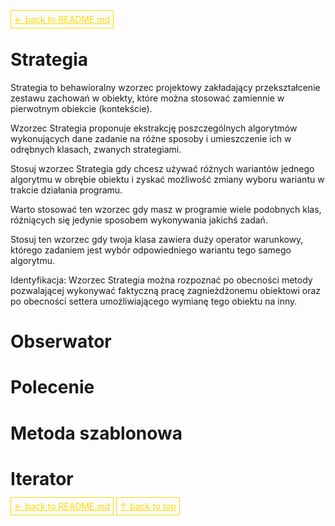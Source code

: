 <a href='../README.md' style='border: 1px solid gold; padding: 5px; color: gold'>← back to README.md</a>

# Strategia

Strategia to behawioralny wzorzec projektowy zakładający przekształcenie zestawu zachowań w obiekty, które można stosować zamiennie w pierwotnym obiekcie (kontekście).

Wzorzec Strategia proponuje ekstrakcję poszczególnych algorytmów wykonujących dane zadanie na różne sposoby i umieszczenie ich w odrębnych klasach, zwanych strategiami.

Stosuj wzorzec Strategia gdy chcesz używać różnych wariantów jednego algorytmu w obrębie obiektu i zyskać możliwość zmiany wyboru wariantu w trakcie działania programu.

Warto stosować ten wzorzec gdy masz w programie wiele podobnych klas, różniących się jedynie sposobem wykonywania jakichś zadań.

Stosuj ten wzorzec gdy twoja klasa zawiera duży operator warunkowy, którego zadaniem jest wybór odpowiedniego wariantu tego samego algorytmu.

Identyfikacja: Wzorzec Strategia można rozpoznać po obecności metody pozwalającej wykonywać faktyczną pracę zagnieżdżonemu obiektowi oraz po obecności settera umożliwiającego wymianę tego obiektu na inny.
# Obserwator

# Polecenie

# Metoda szablonowa

# Iterator

<a href='../README.md' style='border: 1px solid gold; padding: 5px; color: gold'>← back to README.md</a>
<a href='#top' style='border: 1px solid gold; padding: 5px; color: gold'>↑ back to top</a>
